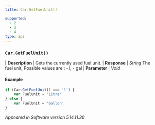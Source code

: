 ```yaml
---
title: Car.GetFuelUnit()

supported:
  - 2
  - 3
  - 4
type: api
---
```


### `Car.GetFuelUnit()`

| **Description** | Gets the currently used fuel unit.
| **Response** | *String*  The fuel unit, Possible values are : - l, - gal
| **Parameter**   | *Void*

#### Example

```javascript
if (Car.GetFuelUnit() === 'l') {
	var FuelUnit = 'Litre'
} else {
	var FuelUnit = 'Gallon'
}
```

*Appeared in Software version 5.14.11.30*